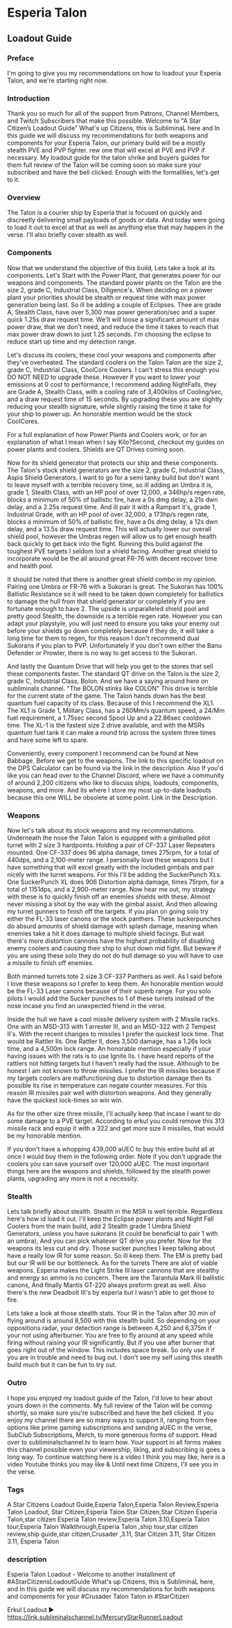 # Esperia Talon
## Loadout Guide

### Preface
I'm going to give you my recommendations on how to loadout your Esperia Talon, and we're starting right now.

### Introduction
Thank you so much for all of the support from Patrons, Channel Members, and Twitch Subscribers that make this possible. Welcome to "A Star Citizen’s Loadout Guide" What's up Citizens, this is SubliminaL here and In this guide we will discuss my recommendations for both weapons and components for your Esperia Talon, our primary build will be a mostly stealth PVE and PVP fighter. rew one that will excel at PVE and PVP if necessary. My loadout guide for the talon shrike and buyers guides for them  full review of the Talon will be coming soon so make sure your subscribed and have the bell clicked. Enough with the formalities, let's get to it.

### Overview
The Talon is a courier ship by Esperia that is focused on quickly and discreetly delivering small payloads of goods or data. And today were going to load it out to excel at that as well as anything else that may happen in the verse. I'll also briefly cover stealth as well.

### Components
Now that we understand the objective of this build, Lets take a look at its components. Let's Start with the Power Plant, that generates power for our weapons and components. The standard power plants on the Talon are the size 2, grade C, Industrial Class, Diligence's. When deciding on a power plant your priorities should be stealth or request time with max power generation being last. So ill be adding a couple of Eclipses. Thee are grade A, Stealth Class, have over 5,300 max power generation/sec and a super quick 1.25s draw request time. We'll will loose a significant amount of max power draw, that we don't need, and reduce the time it takes to reach that max power draw down to just 1.25 seconds. I'm choosing the eclipse to reduce start up time and my detection range.

Let's discuss its coolers, these cool your weapons and components after they've overheated. The standard coolers on the Talon Talon are the size 2, grade C, Industrial Class, CoolCore Coolers. I can't stress this enough you DO NOT NEED to upgrade these. However if you want to lower your emissions at 0 cost to performance, I recommend adding NightFalls, they are Grade A, Stealth Class, with a cooling rate of 3,400kilos of Cooling/sec, and a draw request time of 15 seconds. By upgrading these you are slightly reducing your stealth signature, while slightly raising the time it take for your ship to power up. An honorable mention would be the stock CoolCores.

For a full explanation of how Power Plants and Coolers work, or for an explanation of what I mean when I say Kilo?Second, checkout my guides on power plants and coolers. Shields are QT Drives coming soon.

Now for its shield generator that protects our ship and these components. The Talon's stock shield generators are the size 2, grade C, Industrial Class, Aspis Shield Generators. I want to go for a semi tanky build but don't want to leave myself with a terrible recovery time, so ill adding an Umbra it is, grade 1, Stealth Class, with an HP pool of over 12,000, a 346hp/s regen rate, blocks a minimum of 50% of ballistic fire, have a 0s dmg delay, a 21s dwn delay, and a 2.25s request time. And ill pair it with a Rampart it's, grade 1, Industrial Grade, with an HP pool of over 32,000, a 173hp/s regen rate, blocks a minimum of 50% of ballistic fire, have a 0s dmg delay, a 12s dwn delay, and a 13.5s draw request time. This will actually lower our overall shield pool, however the Umbras regen will allow us to get enough health back quickly to get back into the fight. Running this build against the toughest PVE targets I seldom lost a shield facing. Another great shield to incorporate would be the all around great FR-76 with decent recover time and health pool.

It should be noted that there is another great shield combo in my opinion. Pairing one Umbra or FR-76 with a Sukoran is great. The Sukoran has 100% Ballistic Resistance so it will need to be taken down completely for ballistics to damage the hull from that shield generator or completely if you are fortunate enough to have 2. The upside is unparalleled shield pool and pretty good Stealth, the downside is a terrible regen rate. However you can adapt your playstyle, you will just need to ensure you take your enemy out before your shields go down completely because if they do, it will take a long time for them to regen, for this reason I don't recommend dual Sukorans if you plan to PVP. Unfortunately if you don't own either the Banu Defender or Prowler, there is no way to get access to the Sukoran.

And lastly the Quantum Drive that will help you get to the stores that sell these components faster. The standard QT drive on the Talon is the size 2, grade C, Industrial Class, Bolon. And we have a saying around here on subliminals channel. "The BOLON stinks like COLON" This drive is terrible for the current state of the game. The Talon hands down has the best quantum fuel capacity of its class. Because of this I recommend the XL1. The XL1 is Grade 1, Military Class, has a 260Mm/s quantum speed, a 24/Mm fuel requirement, a 1.75sec second Spool Up and a 22.86sec cooldown time. The XL-1 is the fastest size 2 drive available, and with the MSRs quantum fuel tank it can make a round trip across the system three times and have some left to spare.

Conveniently, every component I recommend can be found at New Babbage. Before we get to the weapons. The link to this specific loadout on the DPS Calculator can be found via the link in the description. Also If you'd like you can head over to the Channel Discord, where we have a community of around 2,200 citizens who like to discuss ships, loadouts, components, weapons, and more. And its where I store my most up-to-date loadouts because this one WILL be obsolete at some point. Link in the Description.

### Weapons
Now let's talk about its stock weapons and my recommendations. Underneath the nose the Talon Talon is equipped with a gimballed pilot turret with 2 size 3 hardpoints. Holding a pair of CF-337 Laser Repeaters mounted. One CF-337 does 96 alpha damage, times 275rpm, for a total of 440dps, and a 2,100-meter range. I personally love these weapons but I have something that will excel greatly with the included gimbals and pair nicely with the turret weapons. For this I'll be adding the SuckerPunch XLs. One SuckerPunch XL does 906 Distortion alpha damage, times 75rpm, for a total of 1151dps, and a 2,900-meter range. Now hear me out, my strategy with these is to quickly finish off an enemies shields with these. Almost never missing a shot by the way with the gimbal assist. And then allowing my turret gunners to finish off the targets. If you plan on going solo try either the FL-33 laser canons or the stock panthers. These suckerpunches do absurd amounts of shield damage with splash damage, meaning when enemies take a hit it does damage to multiple shield facings. But wait there's more distortion cannons have the highest probability of disabling enemy coolers and causing their ship to shut down mid fight. But beware if you are using these solo they do not do hull damage so you will have to use a missile to finish off enemies.

Both manned turrets tote 2 size 3 CF-337 Panthers as well. As I said before I love these weapons so I prefer to keep them. An honorable mention would be the FL-33 Laser canons because of their superb range. For you solo pilots I would add the Sucker punches to 1 of these turrets instead of the nose incase you find an unexpected friend in the verse.

Inside the hull we have a cool missile delivery system with 2 Missile racks. One with an MSD-313 with 1 arrester III, and an MSD-322 with 2 Tempest II's. With the recent changes to missiles I prefer the quickest lock time. That would be Rattler IIs. One Rattler II, does 3,500 damage, has a 1.26s lock time, and a 4,500m lock range. An honorable mention especially if your having issues with the rats is to use Ignite IIs. I have heard reports of the rattlers not hitting targets but I haven't really had the issue. Although to be honest I am not known to throw missiles. I prefer the IR missiles because if my targets coolers are malfunctioning due to distortion damage then its possible its rise in temperature can negate counter measures. For this reason IR missiles pair well with distortion weapons. And they generally have the quickest lock-times so win win.

As for the other size three missile, I'll actually keep that incase I want to do some damage to a PVE target. According to erkul you could remove this 313 missile rack and equip it with a 322 and get more size II missiles, that would be my honorable mention.

If you don't have a whopping 439,000 aUEC to buy this entire build all at once I would buy them in the following order. Note if you don't upgrade the coolers you can save yourself over 120,000 aUEC. The most important things here are the weapons and shields, followed by the stealth power plants, upgrading any more is not a necessity.

### Stealth
Lets talk briefly about stealth. Stealth in the MSR is well terrible. Regardless here's how id load it out. I'll keep the Eclipse power plants and Night Fall Coolers from the main build, add 2 Stealth grade 1 Umbra Shield Generators, unless you have sukorans (it could be beneficial to pair 1 with an umbra), And you can pick whatever QT drive you prefer. Now for the weapons its less cut and dry. Those sucker punches I keep talking about have a really low IR for some reason. So ill keep them. The EM is pretty bad but our IR will be our bottleneck. As for the turrets There are alot of viable weapons. Esperia makes the Light Strike III laser cannons that are stealthy and energy so ammo is no concern. There are the Tarantula Mark III ballistic canons, And finally Mantis GT-220 always preform great as well. Also there's the new Deadbolt III's by esperia but I wasn't able to get those to fire.

Lets take a look at those stealth stats. Your IR in the Talon after 30 min of flying around is around 8,500 with this stealth build. So depending on your oppositions radar, your detection range is between 4,250 and 6,375m if your not using afterburner. You are free to fly around at any speed while firing without raising your IR significantly. But if you use after burner that goes right out of the window. This includes space break. So only use it if you are in trouble and need to bug out. I don't see my self using this stealth build much but it can be fun to try out.

### Outro
I hope you enjoyed my loadout guide of the Talon, I'd love to hear about yours down in the comments. My full review of the Talon will be coming shortly, so make sure you're subscribed and have the bell clicked. If you enjoy my channel there are so many ways to support it, ranging from free options like prime gaming subscriptions and sending aUEC in the verse, SubClub Subscriptions, Merch, to more generous forms of support. Head over to subliminalschannel.tv to learn how. Your support in all forms makes this channel possible even your viewership, liking, and subscribing is goes a long way. To continue watching here is a video I think you may like, here is a video Youtube thinks you may like & Until next time Citizens, I'll see you in the verse.

### Tags
A Star Citizens Loadout Guide,Esperia Talon,Esperia Talon Review,Esperia Talon Loadout, Star Citizen,Esperia Talon Star Citizen,Star Citizen Esperia Talon,star citizen Esperia Talon review,Esperia Talon 3.10,Esperia Talon tour,Esperia Talon Walkthrough,Esperia Talon ,ship tour,star citizen review,ship guide,star citizen,Crusader ,3.11, Star Citizen 3.11, Star Citizen 3.11, Esperia Talon

### description
Esperia Talon Loadout - Welcome to another installment of #AStarCitizensLoadoutGuide What's up Citizens, this is SubliminaL here, and In this guide we will discuss my recommendations for both weapons and components for your #Crusader Talon Talon in #StarCitizen

Erkul Loadout ► https://link.subliminalschannel.tv/MercuryStarRunnerLoadout
